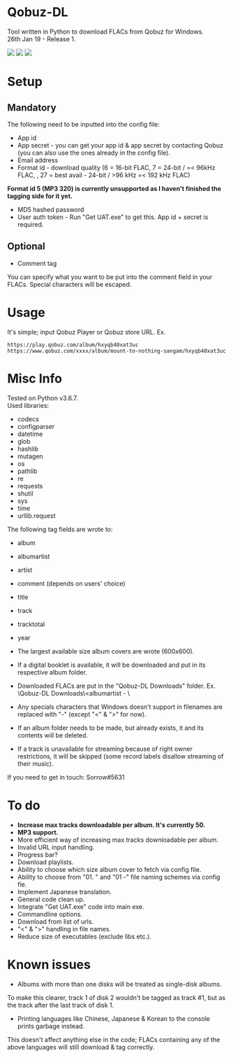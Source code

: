 # Qobuz-DL
Tool written in Python to download FLACs from Qobuz for Windows.   
26th Jan 19 - Release 1.

![](https://thoas.feralhosting.com/sorrow/Qobuz-DL/1.jpg)
![](https://thoas.feralhosting.com/sorrow/Qobuz-DL/2.jpg)
![](https://thoas.feralhosting.com/sorrow/Qobuz-DL/3.jpg)

# Setup
## Mandatory ##
The following need to be inputted into the config file:
- App id
- App secret - you can get your app id & app secret by contacting Qobuz (you can also use the ones already in the config file).
- Email address
- Format id - download quality (6 = 16-bit FLAC, 7 = 24-bit / =< 96kHz FLAC, , 27 = best avail - 24-bit / >96 kHz =< 192 kHz FLAC)

**Format id 5 (MP3 320) is currently unsupported as I haven't finished the tagging side for it yet.**
- MD5 hashed password
- User auth token - Run "Get UAT.exe" to get this. App id + secret is required.
## Optional ##
- Comment tag 

You can specify what you want to be put into the comment field in your FLACs. Special characters will be escaped.

# Usage
It's simple; input Qobuz Player or Qobuz store URL. 
Ex. 
```
https://play.qobuz.com/album/hxyqb40xat3uc
https://www.qobuz.com/xxxx/album/mount-to-nothing-sangam/hxyqb40xat3uc
```
# Misc Info
Tested on Python v3.6.7.  
Used libraries:
- codecs
- configparser
- datetime
- glob
- hashlib
- mutagen
- os
- pathlib
- re
- requests
- shutil
- sys
- time
- urllib.request

The following tag fields are wrote to:
- album
- albumartist
- artist
- comment (depends on users' choice)
- title
- track
- tracktotal
- year

- The largest available size album covers are wrote (600x600).  
- If a digital booklet is available, it will be downloaded and put in its respective album folder.  
- Downloaded FLACs are put in the "Qobuz-DL Downloads" folder. Ex. <Qobuz-DL Dir>\\Qobuz-DL Downloads\\<albumartist - <albumtitle>\\<FLACs>  
- Any specials characters that Windows doesn't support in filenames are replaced with "-" (except "<" & ">" for now).  
- If an album folder needs to be made, but already exists, it and its contents will be deleted.  
- If a track is unavailable for streaming because of right owner restrictions, it will be skipped (some record labels disallow streaming of their music).  

If you need to get in touch: Sorrow#5631

# To do
- **Increase max tracks downloadable per album. It's currently 50.**
- **MP3 support.**
- More efficient way of increasing max tracks downloadable per album.
- Invalid URL input handling.
- Progress bar?
- Download playlists.
- Ability to choose which size album cover to fetch via config file.
- Ability to choose from "01. " and "01 -" file naming schemes via config fie.
- Implement Japanese translation.
- General code clean up.
- Integrate "Get UAT.exe" code into main exe.
- Commandline options.
- Download from list of urls.
- "<" & ">" handling in file names.
- Reduce size of executables (exclude libs etc.). 

# Known issues
- Albums with more than one disks will be treated as single-disk albums.

To make this clearer, track 1 of disk 2 wouldn't be tagged as track #1, but as the track after the last track of disk 1.

- Printing languages like Chinese, Japanese & Korean to the console prints garbage instead.

This doesn't affect anything else in the code; FLACs containing any of the above languages will still download & tag correctly.
